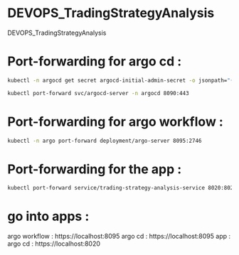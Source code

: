 # DEVOPS_TradingStrategyAnalysis
DEVOPS_TradingStrategyAnalysis



# Port-forwarding for argo cd : 

```bash
kubectl -n argocd get secret argocd-initial-admin-secret -o jsonpath="{.data.password}" | base64 -d
```

```bash
kubectl port-forward svc/argocd-server -n argocd 8090:443
```


# Port-forwarding for argo workflow : 

```bash
kubectl -n argo port-forward deployment/argo-server 8095:2746
```

# Port-forwarding for the app : 
```bash
kubectl port-forward service/trading-strategy-analysis-service 8020:8020 -n quant-apps
```


# go into apps : 

argo workflow : https://localhost:8095
argo cd : https://localhost:8095
app : argo cd : https://localhost:8020

